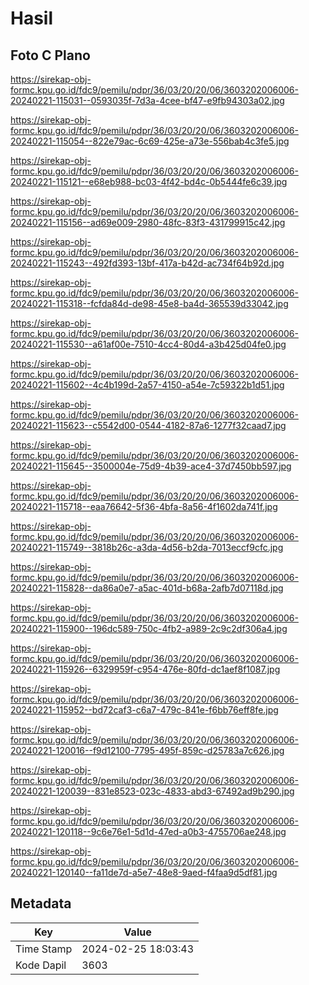 # Hasil

## Foto C Plano

https://sirekap-obj-formc.kpu.go.id/fdc9/pemilu/pdpr/36/03/20/20/06/3603202006006-20240221-115031--0593035f-7d3a-4cee-bf47-e9fb94303a02.jpg

https://sirekap-obj-formc.kpu.go.id/fdc9/pemilu/pdpr/36/03/20/20/06/3603202006006-20240221-115054--822e79ac-6c69-425e-a73e-556bab4c3fe5.jpg

https://sirekap-obj-formc.kpu.go.id/fdc9/pemilu/pdpr/36/03/20/20/06/3603202006006-20240221-115121--e68eb988-bc03-4f42-bd4c-0b5444fe6c39.jpg

https://sirekap-obj-formc.kpu.go.id/fdc9/pemilu/pdpr/36/03/20/20/06/3603202006006-20240221-115156--ad69e009-2980-48fc-83f3-431799915c42.jpg

https://sirekap-obj-formc.kpu.go.id/fdc9/pemilu/pdpr/36/03/20/20/06/3603202006006-20240221-115243--492fd393-13bf-417a-b42d-ac734f64b92d.jpg

https://sirekap-obj-formc.kpu.go.id/fdc9/pemilu/pdpr/36/03/20/20/06/3603202006006-20240221-115318--fcfda84d-de98-45e8-ba4d-365539d33042.jpg

https://sirekap-obj-formc.kpu.go.id/fdc9/pemilu/pdpr/36/03/20/20/06/3603202006006-20240221-115530--a61af00e-7510-4cc4-80d4-a3b425d04fe0.jpg

https://sirekap-obj-formc.kpu.go.id/fdc9/pemilu/pdpr/36/03/20/20/06/3603202006006-20240221-115602--4c4b199d-2a57-4150-a54e-7c59322b1d51.jpg

https://sirekap-obj-formc.kpu.go.id/fdc9/pemilu/pdpr/36/03/20/20/06/3603202006006-20240221-115623--c5542d00-0544-4182-87a6-1277f32caad7.jpg

https://sirekap-obj-formc.kpu.go.id/fdc9/pemilu/pdpr/36/03/20/20/06/3603202006006-20240221-115645--3500004e-75d9-4b39-ace4-37d7450bb597.jpg

https://sirekap-obj-formc.kpu.go.id/fdc9/pemilu/pdpr/36/03/20/20/06/3603202006006-20240221-115718--eaa76642-5f36-4bfa-8a56-4f1602da741f.jpg

https://sirekap-obj-formc.kpu.go.id/fdc9/pemilu/pdpr/36/03/20/20/06/3603202006006-20240221-115749--3818b26c-a3da-4d56-b2da-7013eccf9cfc.jpg

https://sirekap-obj-formc.kpu.go.id/fdc9/pemilu/pdpr/36/03/20/20/06/3603202006006-20240221-115828--da86a0e7-a5ac-401d-b68a-2afb7d07118d.jpg

https://sirekap-obj-formc.kpu.go.id/fdc9/pemilu/pdpr/36/03/20/20/06/3603202006006-20240221-115900--196dc589-750c-4fb2-a989-2c9c2df306a4.jpg

https://sirekap-obj-formc.kpu.go.id/fdc9/pemilu/pdpr/36/03/20/20/06/3603202006006-20240221-115926--6329959f-c954-476e-80fd-dc1aef8f1087.jpg

https://sirekap-obj-formc.kpu.go.id/fdc9/pemilu/pdpr/36/03/20/20/06/3603202006006-20240221-115952--bd72caf3-c6a7-479c-841e-f6bb76eff8fe.jpg

https://sirekap-obj-formc.kpu.go.id/fdc9/pemilu/pdpr/36/03/20/20/06/3603202006006-20240221-120016--f9d12100-7795-495f-859c-d25783a7c626.jpg

https://sirekap-obj-formc.kpu.go.id/fdc9/pemilu/pdpr/36/03/20/20/06/3603202006006-20240221-120039--831e8523-023c-4833-abd3-67492ad9b290.jpg

https://sirekap-obj-formc.kpu.go.id/fdc9/pemilu/pdpr/36/03/20/20/06/3603202006006-20240221-120118--9c6e76e1-5d1d-47ed-a0b3-4755706ae248.jpg

https://sirekap-obj-formc.kpu.go.id/fdc9/pemilu/pdpr/36/03/20/20/06/3603202006006-20240221-120140--fa11de7d-a5e7-48e8-9aed-f4faa9d5df81.jpg


## Metadata

| Key        | Value               |
| ---------- | ------------------- |
| Time Stamp | 2024-02-25 18:03:43 |
| Kode Dapil | 3603                |



